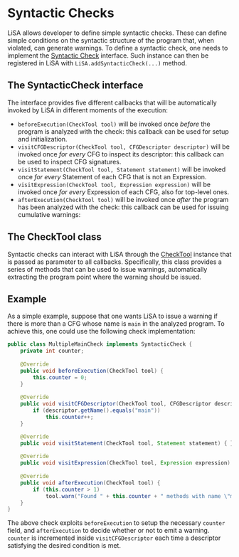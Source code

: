 # Syntactic Checks

LiSA allows developer to define simple syntactic checks. These can define simple conditions on the syntactic structure of the program that, when violated, can generate warnings. To define a syntactic check, one needs to implement the [Syntactic Check][syncheck] interface. Such instance can then be registered in LiSA with `LiSA.addSyntacticCheck(...)` method.

## The SyntacticCheck interface

The interface provides five different callbacks that will be automatically invoked by LiSA in different moments of the execution:

* `beforeExecution(CheckTool tool)` will be invoked once _before_ the program is analyzed with the check: this callback can be used for setup and initialization.
* `visitCFGDescriptor(CheckTool tool, CFGDescriptor descriptor)` will be invoked once _for every_ CFG to inspect its descriptor: this callback can be used to inspect CFG signatures.
* `visitStatement(CheckTool tool, Statement statement)` will be invoked once _for every_ Statement of each CFG that is not an Expression.
* `visitExpression(CheckTool tool, Expression expression)` will be invoked once _for every_ Expression of each CFG, also for top-level ones.
* `afterExecution(CheckTool tool)` will be invoked once _after_ the program has been analyzed with the check: this callback can be used for issuing cumulative warnings:

## The CheckTool class

Syntactic checks can interact with LiSA through the [CheckTool][tool] instance that is passed as parameter to all callbacks. Specifically, this class provides a series of methods that can be used to issue warnings, automatically extracting the program point where the warning should be issued.

## Example

As a simple example, suppose that one wants LiSA to issue a warning if there is more than a CFG whose name is `main` in the analyzed program. To achieve this, one could use the following check implementation:

```java
public class MultipleMainCheck implements SyntacticCheck {
    private int counter;
    
    @Override
    public void beforeExecution(CheckTool tool) {
        this.counter = 0;
    }
    
    @Override
    public void visitCFGDescriptor(CheckTool tool, CFGDescriptor descriptor) {
        if (descriptor.getName().equals("main"))
            this.counter++;
    }

    @Override
    public void visitStatement(CheckTool tool, Statement statement) { }
    
    @Override
    public void visitExpression(CheckTool tool, Expression expression) { }
    
    @Override
    public void afterExecution(CheckTool tool) {
        if (this.counter > 1)
            tool.warn("Found " + this.counter + " methods with name \"main\"");
    }
}
```

The above check exploits `beforeExecution` to setup the necessary `counter` field, and `afterExecution` to decide whether or not to emit a warning. `counter` is incremented inside `visitCFGDescriptor` each time a descriptor satisfying the desired condition is met.

[syncheck]:https://github.com/UniVE-SSV/lisa/blob/master/lisa/src/main/java/it/unive/lisa/checks/syntactic/SyntacticCheck.java
[tool]:https://github.com/UniVE-SSV/lisa/blob/master/lisa/src/main/java/it/unive/lisa/checks/syntactic/CheckTool.java